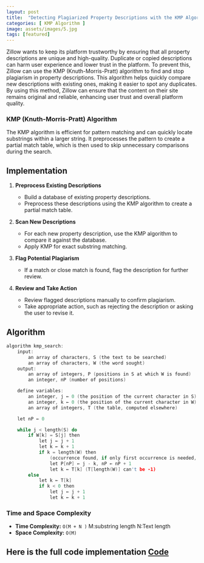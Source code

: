 ```yaml
---
layout: post
title:  "Detecting Plagiarized Property Descriptions with the KMP Algorithm"
categories: [ KMP Algorithm ]
image: assets/images/5.jpg
tags: [featured]
---
```

Zillow wants to keep its platform trustworthy by ensuring that all property descriptions are unique and high-quality. Duplicate or copied descriptions can harm user experience and lower trust in the platform. To prevent this, Zillow can use the KMP (Knuth-Morris-Pratt) algorithm to find and stop plagiarism in property descriptions. This algorithm helps quickly compare new descriptions with existing ones, making it easier to spot any duplicates. By using this method, Zillow can ensure that the content on their site remains original and reliable, enhancing user trust and overall platform quality.

### KMP (Knuth-Morris-Pratt) Algorithm
The KMP algorithm is efficient for pattern matching and can quickly locate substrings within a larger string. It preprocesses the pattern to create a partial match table, which is then used to skip unnecessary comparisons during the search.

## Implementation 

1. **Preprocess Existing Descriptions**
   - Build a database of existing property descriptions.
   - Preprocess these descriptions using the KMP algorithm to create a partial match table.

2. **Scan New Descriptions**
   - For each new property description, use the KMP algorithm to compare it against the database.
   - Apply KMP for exact substring matching.

3. **Flag Potential Plagiarism**
   - If a match or close match is found, flag the description for further review.
  
4. **Review and Take Action**
   - Review flagged descriptions manually to confirm plagiarism.
   - Take appropriate action, such as rejecting the description or asking the user to revise it.

## Algorithm

```cpp
algorithm kmp_search:
    input:
        an array of characters, S (the text to be searched)
        an array of characters, W (the word sought)
    output:
        an array of integers, P (positions in S at which W is found)
        an integer, nP (number of positions)

    define variables:
        an integer, j ← 0 (the position of the current character in S)
        an integer, k ← 0 (the position of the current character in W)
        an array of integers, T (the table, computed elsewhere)

    let nP ← 0

    while j < length(S) do
        if W[k] = S[j] then
            let j ← j + 1
            let k ← k + 1
            if k = length(W) then
                (occurrence found, if only first occurrence is needed, m ← j - k  may be returned here)
                let P[nP] ← j - k, nP ← nP + 1
                let k ← T[k] (T[length(W)] can't be -1)
        else
            let k ← T[k]
            if k < 0 then
                let j ← j + 1
                let k ← k + 1
```

### Time and Space Complexity 
- **Time Complexity:** `O(M + N )` M:substring length N:Text length
- **Space Complexity:** `O(M)` 

## Here is the full code implementation [Code](https://gist.github.com/YDrall/d782a03430d5002cc3bc)
